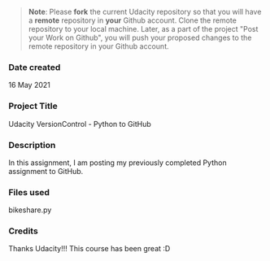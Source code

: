 >**Note**: Please **fork** the current Udacity repository so that you will have a **remote** repository in **your** Github account. Clone the remote repository to your local machine. Later, as a part of the project "Post your Work on Github", you will push your proposed changes to the remote repository in your Github account.

### Date created
16 May 2021

### Project Title
Udacity VersionControl - Python to GitHub

### Description
In this assignment, I am posting my previously completed Python assignment to GitHub.

### Files used
bikeshare.py

### Credits
Thanks Udacity!!! This course has been great :D

